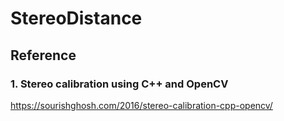 # StereoDistance

## Reference

### 1. Stereo calibration using C++ and OpenCV
https://sourishghosh.com/2016/stereo-calibration-cpp-opencv/
